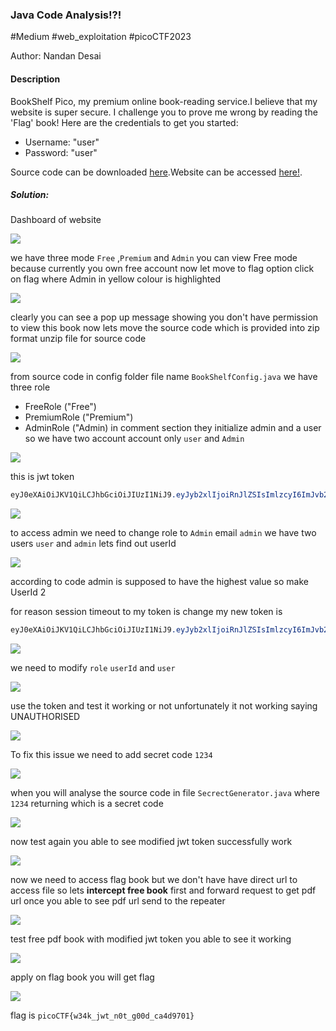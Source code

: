 ### Java Code Analysis!?!

#Medium #web_exploitation #picoCTF2023

Author: Nandan Desai

#### Description

BookShelf Pico, my premium online book-reading service.I believe that my website is super secure. I challenge you to prove me wrong by reading the 'Flag' book!
Here are the credentials to get you started:

- Username: "user"
- Password: "user"

Source code can be downloaded [here](https://artifacts.picoctf.net/c/481/bookshelf-pico.zip).Website can be accessed [here!](http://saturn.picoctf.net:53658/).

##### Solution:
Dashboard of website

![](JavaCodeAnalysis!?!/javacode_dashboard.png)

we have three mode `Free` ,`Premium` and `Admin` you can view Free mode because currently you own free account
now let move to flag option click on flag where Admin in yellow colour is highlighted

![](JavaCodeAnalysis!?!/javacode_locked_flag.png)

clearly you can see a pop up message showing you don't have permission to view this book
now lets move the source code which is provided into zip format unzip file for source code

![](JavaCodeAnalysis!?!/javacode_role_user_admin.png)

from source code in config folder file name `BookShelfConfig.java` we have three role
 -  FreeRole ("Free")
 -  PremiumRole ("Premium")
 -  AdminRole ("Admin)
in comment section they initialize admin and a user so we have two account account only `user` and `Admin`

![](JavaCodeAnalysis!?!/javacode_jwt.png)

this is jwt token

```css
eyJ0eXAiOiJKV1QiLCJhbGciOiJIUzI1NiJ9.eyJyb2xlIjoiRnJlZSIsImlzcyI6ImJvb2tzaGVsZiIsImV4cCI6MTczODUxNjc3MywiaWF0IjoxNzM3OTExOTczLCJ1c2VySWQiOjEsImVtYWlsIjoidXNlciJ9.MBPDYOWmm_BSiaBvyVLDuovuGV5F8wTWsN6HOQPRMB8
```

![](JavaCodeAnalysis!?!/javacode_jwt_decode.png)

to access admin we need to change role to `Admin` email `admin`
we have two users `user` and `admin`
lets find out userId

![](JavaCodeAnalysis!?!/javacode_admin_value.png)

according to code admin is supposed to have the highest value
so make UserId 2

for reason session timeout to my token is change
my new token is 
```css
eyJ0eXAiOiJKV1QiLCJhbGciOiJIUzI1NiJ9.eyJyb2xlIjoiRnJlZSIsImlzcyI6ImJvb2tzaGVsZiIsImV4cCI6MTczODUxNzkxMCwiaWF0IjoxNzM3OTEzMTEwLCJ1c2VySWQiOjEsImVtYWlsIjoidXNlciJ9.gnusYqlq6olJhHPzttDdfVYzTLYRsZ2_Hqj-Li021jc
```

![](JavaCodeAnalysis!?!/javacode_jwt_decode2.png)

we need to modify `role` `userId` and `user`

![](JavaCodeAnalysis!?!/javacode_modify_jwt.png)

use the token and test it working or not unfortunately it not  working saying UNAUTHORISED

![](JavaCodeAnalysis!?!/javacode_unauthorized.png)

To fix this issue we need to add secret code `1234`

![](JavaCodeAnalysis!?!/javacode_jwt_secrect_code.png)

when you will analyse the source code in file  `SecrectGenerator.java` where `1234` returning which is a secret code

![](JavaCodeAnalysis!?!/javacode_secrect_code_for_jwt.png)

now test again you able to see modified jwt token successfully work

![](JavaCodeAnalysis!?!/javacode_modifed_jwt.png)

now we need to access flag book but we don't have have direct url to access file so lets **intercept free book** first and forward request to get pdf url once you able to see pdf url send to the repeater

![](JavaCodeAnalysis!?!/javacode_intercept_free_book.png)

test free pdf book with modified  jwt token you able to see it working

![](JavaCodeAnalysis!?!/javacode_acess_free_book_modifed_jwt.png)

apply on flag book you will get flag

![](JavaCodeAnalysis!?!/javacode_flag_book.png)

flag is `picoCTF{w34k_jwt_n0t_g00d_ca4d9701}`